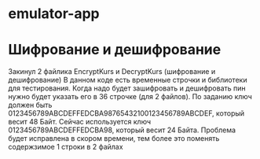 # emulator-app
# Шифрование и дешифрование  
Закинул 2 файлика EncryptKurs и DecryptKurs (шифрование и дешифрование) 
В данном коде есть временные строчки и библиотеки  для тестирования. 
Когда надо будет зашифровать и дешифровать пин нужно будет указать его в 36 строчке (для 2 файлов).
По заданию ключ должен быть 0123456789ABCDEFFEDCBA98765432100123456789ABCDEF, который весит 48 Байт.
Сейчас используется ключ 0123456789ABCDEFFEDCBA98, который весит 24 Байта.
Проблема будет исправлена в скором времени, тем более это поменять содержзимое 1 строки в 2 файлах
